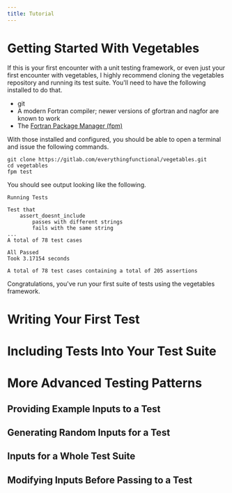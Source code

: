 ```yaml
---
title: Tutorial
---
```


# Getting Started With Vegetables

If this is your first encounter with a unit testing framework,
or even just your first encounter with vegetables,
I highly recommend cloning the vegetables repository and running its test suite.
You'll need to have the following installed to do that.

* git
* A modern Fortran compiler; newer versions of gfortran and nagfor are known to work
* The [Fortran Package Manager (fpm)](https://github.com/fortran-lang/fpm)

With those installed and configured, you should be able to open a terminal and issue the following commands.

```
git clone https://gitlab.com/everythingfunctional/vegetables.git
cd vegetables
fpm test
```

You should see output looking like the following.

```
Running Tests

Test that
    assert_doesnt_include
        passes with different strings
        fails with the same string
...
A total of 78 test cases

All Passed
Took 3.17154 seconds

A total of 78 test cases containing a total of 205 assertions
```

Congratulations, you've run your first suite of tests using the vegetables framework.

# Writing Your First Test

# Including Tests Into Your Test Suite

# More Advanced Testing Patterns

## Providing Example Inputs to a Test

## Generating Random Inputs for a Test

## Inputs for a Whole Test Suite

## Modifying Inputs Before Passing to a Test
